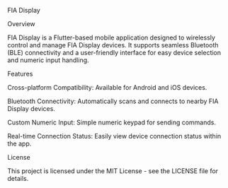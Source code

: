 FIA Display

Overview

FIA Display is a Flutter-based mobile application designed to wirelessly control and manage FIA Display devices. It supports seamless Bluetooth (BLE) connectivity and a user-friendly interface for easy device selection and numeric input handling.

Features

Cross-platform Compatibility: Available for Android and iOS devices.

Bluetooth Connectivity: Automatically scans and connects to nearby FIA Display devices.

Custom Numeric Input: Simple numeric keypad for sending commands.

Real-time Connection Status: Easily view device connection status within the app.

License

This project is licensed under the MIT License - see the LICENSE file for details.

